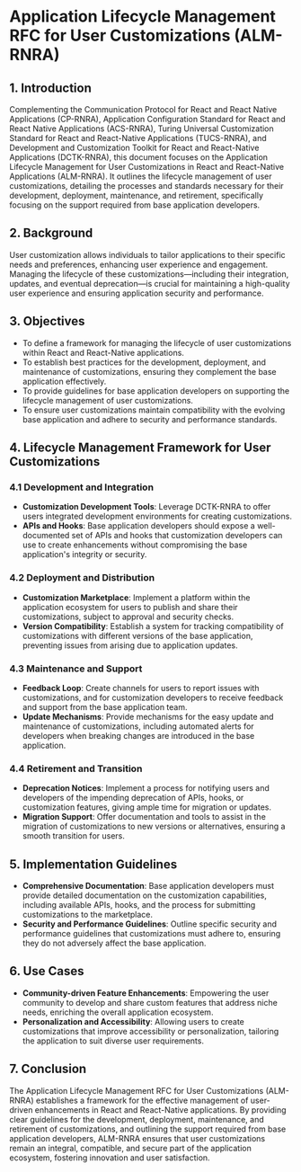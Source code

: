 # Application Lifecycle Management RFC for User Customizations (ALM-RNRA)

## 1. Introduction

Complementing the Communication Protocol for React and React Native Applications (CP-RNRA), Application Configuration Standard for React and React Native Applications (ACS-RNRA), Turing Universal Customization Standard for React and React-Native Applications (TUCS-RNRA), and Development and Customization Toolkit for React and React-Native Applications (DCTK-RNRA), this document focuses on the Application Lifecycle Management for User Customizations in React and React-Native Applications (ALM-RNRA). It outlines the lifecycle management of user customizations, detailing the processes and standards necessary for their development, deployment, maintenance, and retirement, specifically focusing on the support required from base application developers.

## 2. Background

User customization allows individuals to tailor applications to their specific needs and preferences, enhancing user experience and engagement. Managing the lifecycle of these customizations—including their integration, updates, and eventual deprecation—is crucial for maintaining a high-quality user experience and ensuring application security and performance.

## 3. Objectives

- To define a framework for managing the lifecycle of user customizations within React and React-Native applications.
- To establish best practices for the development, deployment, and maintenance of customizations, ensuring they complement the base application effectively.
- To provide guidelines for base application developers on supporting the lifecycle management of user customizations.
- To ensure user customizations maintain compatibility with the evolving base application and adhere to security and performance standards.

## 4. Lifecycle Management Framework for User Customizations

### 4.1 Development and Integration

- **Customization Development Tools**: Leverage DCTK-RNRA to offer users integrated development environments for creating customizations.
- **APIs and Hooks**: Base application developers should expose a well-documented set of APIs and hooks that customization developers can use to create enhancements without compromising the base application's integrity or security.

### 4.2 Deployment and Distribution

- **Customization Marketplace**: Implement a platform within the application ecosystem for users to publish and share their customizations, subject to approval and security checks.
- **Version Compatibility**: Establish a system for tracking compatibility of customizations with different versions of the base application, preventing issues from arising due to application updates.

### 4.3 Maintenance and Support

- **Feedback Loop**: Create channels for users to report issues with customizations, and for customization developers to receive feedback and support from the base application team.
- **Update Mechanisms**: Provide mechanisms for the easy update and maintenance of customizations, including automated alerts for developers when breaking changes are introduced in the base application.

### 4.4 Retirement and Transition

- **Deprecation Notices**: Implement a process for notifying users and developers of the impending deprecation of APIs, hooks, or customization features, giving ample time for migration or updates.
- **Migration Support**: Offer documentation and tools to assist in the migration of customizations to new versions or alternatives, ensuring a smooth transition for users.

## 5. Implementation Guidelines

- **Comprehensive Documentation**: Base application developers must provide detailed documentation on the customization capabilities, including available APIs, hooks, and the process for submitting customizations to the marketplace.
- **Security and Performance Guidelines**: Outline specific security and performance guidelines that customizations must adhere to, ensuring they do not adversely affect the base application.

## 6. Use Cases

- **Community-driven Feature Enhancements**: Empowering the user community to develop and share custom features that address niche needs, enriching the overall application ecosystem.
- **Personalization and Accessibility**: Allowing users to create customizations that improve accessibility or personalization, tailoring the application to suit diverse user requirements.

## 7. Conclusion

The Application Lifecycle Management RFC for User Customizations (ALM-RNRA) establishes a framework for the effective management of user-driven enhancements in React and React-Native applications. By providing clear guidelines for the development, deployment, maintenance, and retirement of customizations, and outlining the support required from base application developers, ALM-RNRA ensures that user customizations remain an integral, compatible, and secure part of the application ecosystem, fostering innovation and user satisfaction.
